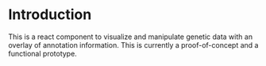 # Introduction

This is a react component to visualize and manipulate genetic data with an overlay of annotation information. This is currently a proof-of-concept and a functional prototype.
